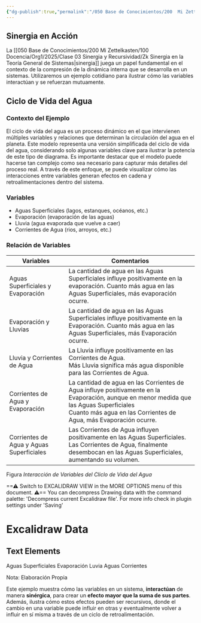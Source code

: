 ```yaml
---
{"dg-publish":true,"permalink":"/050 Base de Conocimientos/200  Mi Zettelkasten/100 Docencia/Org1/2025/Clase 03 Sinergia y Recursividad/Zk Sinergia en Acción (Ciclo de Vida del Agua)/","tags":["digitalGarden","sinergia"]}
---
```


## Sinergia en Acción

La [[050 Base de Conocimientos/200  Mi Zettelkasten/100 Docencia/Org1/2025/Clase 03 Sinergia y Recursividad/Zk Sinergia en la Teoría General de Sistemas\|sinergia]] juega un papel fundamental en el contexto de la compresión de la dinámica interna que se desarrolla en un sistemas. Utilizaremos un ejemplo cotidiano para ilustrar cómo las variables interactúan y se refuerzan mutuamente.

## Ciclo de Vida del Agua

### Contexto del Ejemplo

El ciclo de vida del agua es un proceso dinámico en el que intervienen múltiples variables y relaciones que determinan la circulación del agua en el planeta. Este modelo representa una versión simplificada del ciclo de vida del agua, considerando solo algunas variables clave para ilustrar la potencia de este tipo de diagrama. Es importante destacar que el modelo puede hacerse tan complejo como sea necesario para capturar más detalles del proceso real. A través de este enfoque, se puede visualizar cómo las interacciones entre variables generan efectos en cadena y retroalimentaciones dentro del sistema.

### Variables
- Aguas Superficiales (lagos, estanques, océanos, etc.)
- Evaporación (evaporación de las aguas)
- Lluvia (agua evaporada que vuelve a caer)
- Corrientes de Agua (rios, arroyos, etc.)

### Relación de Variables

| Variables                                | Comentarios                                                                                                                                                                                                     |
| ---------------------------------------- | --------------------------------------------------------------------------------------------------------------------------------------------------------------------------------------------------------------- |
| Aguas Superficiales y Evaporación        | La cantidad de agua en las Aguas Superficiales influye positivamente en la evaporación. Cuanto más agua en las Aguas Superficiales, más evaporación ocurre.                                                     |
| Evaporación y Lluvias                    | La cantidad de agua en las Aguas Superficiales influye positivamente en la Evaporación. Cuanto más agua en las Aguas Superficiales, más Evaporación ocurre.                                                     |
| Lluvia y Corrientes de Agua              | La Lluvia influye positivamente en las Corrientes de Agua.<br>Más Lluvia significa más agua disponible para las Corrientes de Agua.                                                                             |
| Corrientes de Agua y Evaporación         | La cantidad de agua en las Corrientes de Agua influye positivamente en la Evaporación, aunque en menor medida que las Aguas Superficiales<br>Cuanto más agua en las Corrientes de Agua, más Evaporación ocurre. |
| Corrientes de Agua y Aguas Superficiales | Las Corrientes de Agua influyen positivamente en las Aguas Superficiales.<br>Las Corrientes de Agua, finalmente desembocan en las Aguas Superficiales, aumentando su volumen.                                   |
Figura
_Interacción de Variables del Cliclo de Vida del Agua_

<div class="transclusion internal-embed is-loaded"><div class="markdown-embed">




==⚠  Switch to EXCALIDRAW VIEW in the MORE OPTIONS menu of this document. ⚠== You can decompress Drawing data with the command palette: 'Decompress current Excalidraw file'. For more info check in plugin settings under 'Saving'


# Excalidraw Data

## Text Elements
Aguas
Superficiales 
Evaporación 
Luvia 
Aguas
Corrientes 


</div></div>

Nota: Elaboración Propia

Este ejemplo muestra cómo las variables en un sistema, **interactúan** de manera **sinérgica**, para crear un **efecto mayor que la suma de sus partes**. Además, ilustra cómo estos efectos pueden ser recursivos, donde el cambio en una variable puede influir en otras y eventualmente volver a influir en sí misma a través de un ciclo de retroalimentación.
